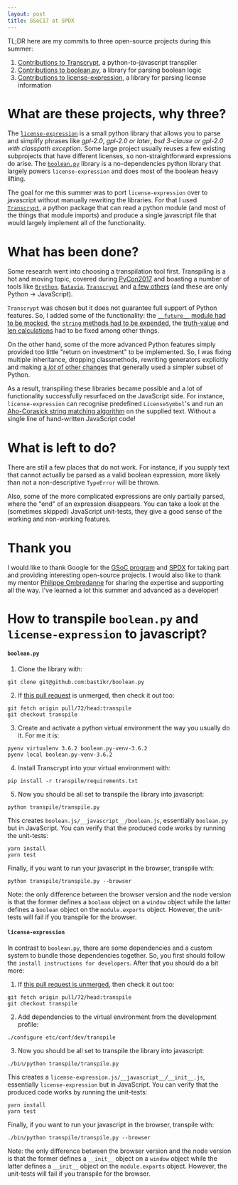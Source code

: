 ```yaml
---
layout: post
title: GSoC17 at SPDX
---
```


TL;DR here are my commits to three open-source projects during this summer:

1. [Contributions to Transcrypt][1], a python-to-javascript transpiler
2. [Contributions to boolean.py][2], a library for parsing boolean logic
3. [Contributions to license-expression][3], a library for parsing license information

# What are these projects, why three?

The [`license-expression`][4] is a small python library that allows you to parse and simplify phrases like *gpl-2.0*, *gpl-2.0 or later*, *bsd 3-clause or gpl-2.0 with classpath exception*. Some large project usually reuses a few existing subprojects that have different licenses, so non-straightforward expressions do arise. The [`boolean.py`][5] library is a no-dependencies python library that largely powers `license-expression` and does most of the boolean heavy lifting.

The goal for me this summer was to port `license-expression` over to javascript without manually rewriting the libraries. For that I used [`Transcrypt`][5], a python package that can read a python module (and most of the things that module imports) and produce a single javascript file that would largely implement all of the functionality.

# What has been done?

Some research went into choosing a transpilation tool first. Transpiling is a hot and moving topic, covered during [PyCon2017][6] and boasting a number of tools like [`Brython`][7], [`Batavia`][8], [`Transcrypt`][9] and [a few others][10] (and these are only Python -> JavaScript).

`Transcrypt` was chosen but it does not guarantee full support of Python features. So, I added some of the functionality: the [`__future__` module had to be mocked][11], the [`string` methods had to be expended][12], the [truth-value][13] and [len calculations][14] had to be fixed among other things.

On the other hand, some of the more advanced Python features simply provided too little "return on investment" to be implemented. So, I was fixing multiple inheritance, dropping classmethods, rewriting generators explicitly and making [a *lot* of other changes][3] that generally used a simpler subset of Python.

As a result, transpiling these libraries became possible and a lot of functionality successfully resurfaced on the JavaScript side. For instance, `license-expression` can recognise predefined `LicenseSymbol`'s and run an [Aho-Corasick string matching algorithm][15] on the supplied text. Without a single line of hand-written JavaScript code!

# What is left to do?

There are still a few places that do not work. For instance, if you supply text that cannot actually be parsed as a valid boolean expression, more likely than not a non-descriptive `TypeError` will be thrown.

Also, some of the more complicated expressions are only partially parsed, where the "end" of an expression disappears. You can take a look at the (sometimes skipped) JavaScript unit-tests, they give a good sense of the working and non-working features.

# Thank you

I would like to thank Google for the [GSoC program][16] and [SPDX][17] for taking part and providing interesting open-source projects. I would also like to thank my mentor [Philippe Ombredanne][18] for sharing the expertise and supporting all the way. I've learned a lot this summer and advanced as a developer!

# How to transpile `boolean.py` and `license-expression` to javascript?

#### `boolean.py`

1. Clone the library with:
```
git clone git@github.com:bastikr/boolean.py
```

2. If [this pull request][2] is unmerged, then check it out too:
```
git fetch origin pull/72/head:transpile
git checkout transpile
```

3. Create and activate a python virtual environment the way you usually do it. For me it is:
```
pyenv virtualenv 3.6.2 boolean.py-venv-3.6.2
pyenv local boolean.py-venv-3.6.2
```

4. Install Transcrypt into your virtual environment with:
```
pip install -r transpile/requirements.txt
```

5. Now you should be all set to transpile the library into javascript:
```
python transpile/transpile.py
```

This creates `boolean.js/__javascript__/boolean.js`, essentially `boolean.py` but in JavaScript. You can verify that the produced code works by running the unit-tests:
```
yarn install
yarn test
```

Finally, if you want to run your javascript in the browser, transpile with:
```
python transpile/transpile.py --browser
```

Note: the only difference between the browser version and the node version is that the former defines a `boolean` object on a `window` object while the latter defines a `boolean` object on the `module.exports` object. However, the unit-tests will fail if you transpile for the browser.

#### `license-expression`

In contrast to `boolean.py`, there are some dependencies and a custom system to bundle those dependencies together. So, you first should follow the `install instructions for developers`. After that you should do a bit more:

1. If [this pull request is unmerged][3], then check it out too:
```
git fetch origin pull/72/head:transpile
git checkout transpile
```

2. Add dependencies to the virtual environment from the development profile:
```
./configure etc/conf/dev/transpile
```

3. Now you should be all set to transpile the library into javascript:
```
./bin/python transpile/transpile.py
```

This creates a `license-expression.js/__javascript__/__init__.js`, essentially `license-expression` but in JavaScript. You can verify that the produced code works by running the unit-tests:
```
yarn install
yarn test
```

Finally, if you want to run your javascript in the browser, transpile with:
```
./bin/python transpile/transpile.py --browser
```

Note: the only difference between the browser version and the node version is that the former defines a `__init__` object on a `window` object while the latter defines a `__init__` object on the `module.exports` object. However, the unit-tests will fail if you transpile for the browser.

[1]: https://github.com/QQuick/Transcrypt/commits/master?author=all3fox
[2]: https://github.com/bastikr/boolean.py/pull/72
[3]: https://github.com/nexB/license-expression/pull/19
[4]: https://github.com/nexB/license-expression
[5]: http://www.transcrypt.org/
[6]: https://www.youtube.com/watch?v=9c4DEYIXYCM
[7]: http://brython.info/
[8]: https://pybee.org/project/projects/bridges/batavia/
[9]: http://www.transcrypt.org/
[10]: https://github.com/nexB/license-expression/issues/18
[11]: https://github.com/QQuick/Transcrypt/commit/ace05bef3145c320affde286ed98e48338f43600
[12]: https://github.com/QQuick/Transcrypt/commit/ea8420841b29d357587d8a92e3fd2c6dad6d4857
[13]: https://github.com/QQuick/Transcrypt/commit/96111ccb0321790d4c1d94a4f13daafff8c53f57
[14]: https://github.com/QQuick/Transcrypt/commit/e357ad72f42d45b70ff160df799bce7ae1c75cb5
[15]: https://en.wikipedia.org/wiki/Aho%E2%80%93Corasick_algorithm
[16]: https://developers.google.com/open-source/gsoc/
[17]: https://spdx.org/
[18]: https://github.com/pombredanne
